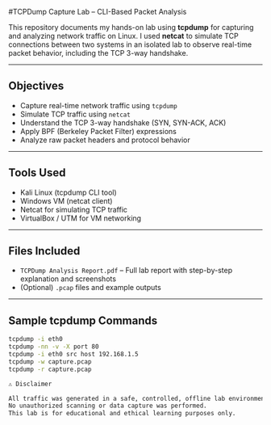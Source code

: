 #TCPDump Capture Lab – CLI-Based Packet Analysis

This repository documents my hands-on lab using **tcpdump** for capturing and analyzing network traffic on Linux. I used **netcat** to simulate TCP connections between two systems in an isolated lab to observe real-time packet behavior, including the TCP 3-way handshake.

---

## Objectives

- Capture real-time network traffic using `tcpdump`
- Simulate TCP traffic using `netcat`
- Understand the TCP 3-way handshake (SYN, SYN-ACK, ACK)
- Apply BPF (Berkeley Packet Filter) expressions
- Analyze raw packet headers and protocol behavior

---

## Tools Used

-  Kali Linux (tcpdump CLI tool)
-  Windows VM (netcat client)
-  Netcat for simulating TCP traffic
-  VirtualBox / UTM for VM networking

---

## Files Included

- `TCPDump Analysis Report.pdf` – Full lab report with step-by-step explanation and screenshots
- (Optional) `.pcap` files and example outputs

---

##  Sample tcpdump Commands

```bash
tcpdump -i eth0
tcpdump -nn -v -X port 80
tcpdump -i eth0 src host 192.168.1.5
tcpdump -w capture.pcap
tcpdump -r capture.pcap

⚠️ Disclaimer

All traffic was generated in a safe, controlled, offline lab environment.
No unauthorized scanning or data capture was performed.
This lab is for educational and ethical learning purposes only.
